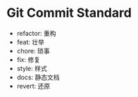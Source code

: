 # Git Commit Standard

- refactor: 重构
- feat: 壮举
- chore: 琐事
- fix: 修复
- style: 样式
- docs: 静态文档
- revert: 还原
